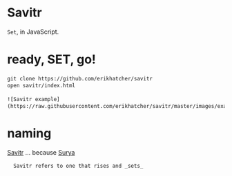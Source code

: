 # Savitr

`Set`, in JavaScript.

# ready, SET, go!

    git clone https://github.com/erikhatcher/savitr
    open savitr/index.html

    ![Savitr example](https://raw.githubusercontent.com/erikhatcher/savitr/master/images/example.png)


# naming

[Savitr](https://en.wikipedia.org/wiki/Savitr) ... because [Surya](https://en.wikipedia.org/wiki/Surya#In_Buddhism)

      Savitr refers to one that rises and _sets_
